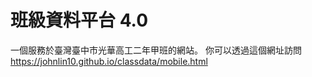 # 班級資料平台 4.0
一個服務於臺灣臺中市光華高工二年甲班的網站。
你可以透過這個網址訪問
<a href="https://johnlin10.github.io/classdata/mobile.html">https://johnlin10.github.io/classdata/mobile.html</a>
